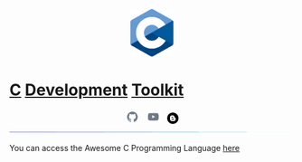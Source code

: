 <p align="center"><a href="https://github.com/cybersecurity-dev/awesome-c-programming-language">
  <img width="15%" src="https://github.com/cybersecurity-dev/cybersecurity-dev/blob/main/assets/C_logo.svg" />
</a></p>

# [C](https://github.com/cybersecurity-dev/awesome-c-programming-language) [Development](https://en.wikipedia.org/wiki/C_standard_library) [Toolkit](https://en.wikipedia.org/wiki/C_POSIX_library)

<p align="center">
    <a href="https://github.com/cybersecurity-dev/"><img height="25" src="https://github.com/cybersecurity-dev/cybersecurity-dev/blob/main/assets/github.svg" alt="GitHub"></a>
    &nbsp;
    <a href="https://www.youtube.com/@CyberThreatDefence"><img height="25" src="https://github.com/cybersecurity-dev/cybersecurity-dev/blob/main/assets/youtube.svg" alt="YouTube"></a>
    &nbsp;
    <a href="https://cyberthreatdefence.com/my_awesome_lists"><img height="20" src="https://github.com/cybersecurity-dev/cybersecurity-dev/blob/main/assets/blog.svg" alt="My Awesome Lists"></a>
    <img src="https://github.com/cybersecurity-dev/cybersecurity-dev/blob/main/assets/bar.gif">
</p>

You can access the Awesome C Programming Language [here](https://github.com/cybersecurity-dev/awesome-c-programming-language)
